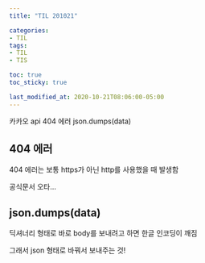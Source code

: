 ```yaml
---
title: "TIL 201021"

categories:
- TIL
tags:
- TIL
- TIS

toc: true
toc_sticky: true

last_modified_at: 2020-10-21T08:06:00-05:00
---
```

카카오 api 404 에러 json.dumps(data)

## 404 에러

404 에러는 보통 https가 아닌 http를 사용했을 때 발생함

공식문서 오타...

## json.dumps(data)

딕셔너리 형태로 바로 body를 보내려고 하면 한글 인코딩이 깨짐

그래서 json 형태로 바꿔서 보내주는 것!
